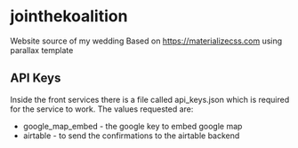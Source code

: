 # jointhekoalition
Website source of my wedding
Based on https://materializecss.com using parallax template

## API Keys
Inside the front services there is a file called api_keys.json which is required for the service to work.
The values requested are:
* google_map_embed - the google key to embed google map
* airtable - to send the confirmations to the airtable backend